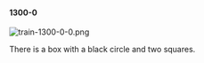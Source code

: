 #### 1300-0
![train-1300-0-0.png](https://github.com/lil-lab/nlvr/raw/master/nlvr/train/images/57/train-1300-0-0.png "train-1300-0-0.png")

There is a box with a black circle and two squares.